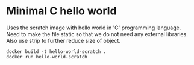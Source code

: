 # Minimal C hello world

Uses the scratch image with hello world in 'C' programming language.  
Need to make the file static so that we do not need any external libraries.  
Also use strip to further reduce size of object.

```shell
docker build -t hello-world-scratch .
docker run hello-world-scratch
```
